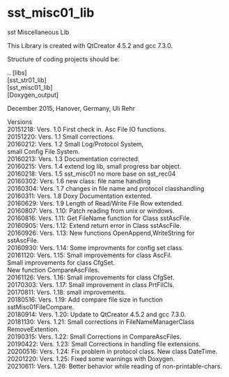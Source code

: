 # sst_misc01_lib
sst Miscellaneous Lib 

This Library is created with QtCreator 4.5.2 and gcc 7.3.0.

Structure of coding projects should be:

.. [libs] <BR>
   [sst_str01_lib]<BR>
   [sst_misc01_lib]<BR>
   [Doxygen_output]<BR>

December 2015, Hanover, Germany, Uli Rehr

Versions <BR>
20151218: Vers. 1.0 First check in. Asc File IO functions. <BR>
20151220: Vers. 1.1 Small corrections. <BR>
20160212: Vers. 1.2 Small Log/Protocol System, <BR>
                    small Config File System. <BR>
20160213: Vers. 1.3 Documentation corrected. <BR>
20160215: Vers. 1.4 extend log lib, small progress bar object. <BR>
20160218: Vers. 1.5 sst_misc01 no more base on sst_rec04 <BR>
20160302: Vers. 1.6 new class: file name handling <BR>
20160304: Vers. 1.7 changes in file name and protocol classhandling <BR>
20160311: Vers. 1.8 Doxy Documentation extented. <BR>
20160629: Vers. 1.9 Length of Read/Write File Row extended. <BR>
20160807: Vers. 1.10: Patch reading from unix or windows. <BR>
20160816: Vers. 1.11: Get FileName function for Class sstAscFile. <BR>
20160905: Vers. 1.12: Extend return error in Class sstAscFile. <BR>
20160926: Vers. 1.13: New functions OpenAppend,WriteString for sstAscFile.  <BR>
20160930: Vers. 1.14: Some improvments for config set class.  <BR>
20161120: Vers. 1.15: Small improvements for class AscFil. <BR>
                      Small improvements for class CfgSet. <BR>
                      New function CompareAscFiles. <BR>
20161126: Vers. 1.16: Small improvements for class CfgSet.     <BR>
20170303: Vers. 1.17: Small improvement in class PrtFilCls.     <BR>
20170811: Vers. 1.18: small improvements. <BR>
20180516: Vers. 1.19: Add compare file size in function sstMisc01FileCompare. <BR>
20180914: Vers. 1.20: Update to QtCreator 4.5.2 and gcc 7.3.0. <BR>
20181130: Vers. 1.21: Small corrections in FileNameManagerClass RemoveExtention.  <BR>
20190315: Vers. 1.22: Small Corrections in CompareAscFiles. <BR>
20190422: Vers. 1.23: Small Corrections in handling file extensions. <BR>
20200516: Vers. 1.24: Fix problem in protocol class. New class DateTime. <BR>
20201220: Vers. 1.25: Fixed some warnings with Doxygen. <BR>
20210611: Vers. 1.26: Better behavior while reading of non-printable-chars. <BR>

